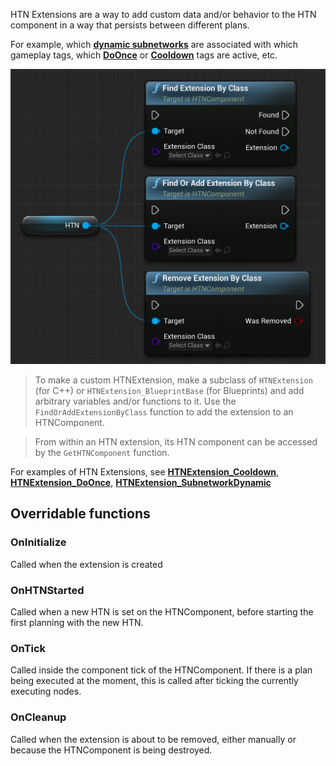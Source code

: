 HTN Extensions are a way to add custom data and/or behavior to the HTN component in a way that persists between different plans. 

For example, which [**dynamic subnetworks**](https://maksmaisak.github.io/htn/#/subnetwork-dynamic) are associated with which gameplay tags, which [**DoOnce**](node-reference?id=do-once-1) or [**Cooldown**](node-reference?id=cooldown-1) tags are active, etc.

![HTN Extensions: Find, Add, Remove](_media/HTNExtensions_FindAddRemove.png ':size=800')

> To make a custom HTNExtension, make a subclass of `HTNExtension` (for C++) or `HTNExtension_BlueprintBase` (for Blueprints) and add arbitrary variables and/or functions to it. Use the `FindOrAddExtensionByClass` function to add the extension to an HTNComponent.

> From within an HTN extension, its HTN component can be accessed by the `GetHTNComponent` function.

For examples of HTN Extensions, see [**HTNExtension_Cooldown**](node-reference?id=cooldown-1), [**HTNExtension_DoOnce**](node-reference?id=do-once-1), [**HTNExtension_SubnetworkDynamic**](node-reference?id=subnetwork-dynamic)

## Overridable functions

### OnInitialize

Called when the extension is created

### OnHTNStarted

Called when a new HTN is set on the HTNComponent, before starting the first planning with the new HTN.

### OnTick

Called inside the component tick of the HTNComponent. If there is a plan being executed at the moment, this is called after ticking the currently executing nodes.

### OnCleanup

Called when the extension is about to be removed, either manually or because the HTNComponent is being destroyed.